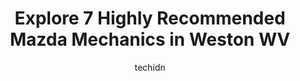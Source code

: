 ---
layout: ampstory
image: https://images.unsplash.com/photo-1639928846412-63b3f15c6f21?ixlib=rb-4.0.3&ixid=MnwxMjA3fDB8MHxwaG90by1wYWdlfHx8fGVufDB8fHx8&auto=format&fit=crop&w=640&h=853&q=80
author: techidn
featured: false
description: Searching for the finest Mazda Mechanic in Weston WV, USA? Look no further than the 7 best Mazda Mechanic in the area, where youll find a team of highly qualified professionals ready to han
title: Explore 7 Highly Recommended Mazda Mechanics in Weston WV
cover:
   title: Explore 7 Highly Recommended Mazda Mechanics in Weston WV
   subtitle: Rickpate
   background: https://images.unsplash.com/photo-1639928846412-63b3f15c6f21?ixlib=rb-4.0.3&ixid=MnwxMjA3fDB8MHxwaG90by1wYWdlfHx8fGVufDB8fHx8&auto=format&fit=crop&w=640&h=853&q=80

pages: 
 - layout: thirds
   top: <h1>#1 The Oil Spot, Inc.</h1>
   bottom: "<p>So fast! Excellent customer service and they have snacks while you wait. Prices are high, but worth it</p>"
   background: https://www.knot35.com/toplist/wp-content/uploads/2023/06/best-mazda-mechanic-1-in-weston-wv-1685842012.jpeg
   backgroundblur: true
 - layout: thirds
   top: <h1>#2 Advance Auto Parts</h1>
   bottom: "<p>368 Market Place Mall, Weston, WV 26452, United States</p>"
   background: https://www.knot35.com/toplist/wp-content/uploads/2023/06/best-mazda-mechanic-2-in-weston-wv-1685842013.jpeg
   cta:
      link: https://www.knot35.com/toplist/explore-7-highly-recommended-mazda-mechanics-in-weston-wv/
      text: Explore 7 Highly Recommended Mazda Mechanics in Weston WV
 - layout: thirds
   top: <h1>#3 Tennerton Auto Services</h1>
   bottom: "<p>64 Tallmansville Rd, Buckhannon, WV 26201, United States</p>"
   background: https://www.knot35.com/toplist/wp-content/uploads/2023/06/best-mazda-mechanic-3-in-weston-wv-1685842013.jpeg
   cta:
      link: https://www.knot35.com/toplist/explore-7-highly-recommended-mazda-mechanics-in-weston-wv/
      text: Explore 7 Highly Recommended Mazda Mechanics in Weston WV
 - layout: thirds
   top: <h1>#4 Hitts Garage & Body Shop LLC</h1>
   bottom: "<p>441 US Hwy 19 N, Weston, WV 26452, United States</p>"
   background: https://images.unsplash.com/photo-1522441815192-d9f04eb0615c?ixlib=rb-4.0.3&ixid=MnwxMjA3fDB8MHxwaG90by1wYWdlfHx8fGVufDB8fHx8&auto=format&fit=crop&w=640&h=853&q=80
   cta:
      link: https://www.knot35.com/toplist/explore-7-highly-recommended-mazda-mechanics-in-weston-wv/
      text: Explore 7 Highly Recommended Mazda Mechanics in Weston WV
 - layout: thirds
   top: <h1>#5 Sam Watson Repair Service LLC</h1>
   bottom: "<p>406 Grass Run Rd, Weston, WV 26452, United States</p>"
   background: https://images.unsplash.com/photo-1462556791646-c201b8241a94?ixlib=rb-4.0.3&ixid=MnwxMjA3fDB8MHxwaG90by1wYWdlfHx8fGVufDB8fHx8&auto=format&fit=crop&w=640&h=853&q=80
   cta:
      link: https://www.knot35.com/toplist/explore-7-highly-recommended-mazda-mechanics-in-weston-wv/
      text: Explore 7 Highly Recommended Mazda Mechanics in Weston WV
 - layout: thirds
   top: <h1>#6 Pricetown Automotive & Body</h1>
   bottom: "<p>1817 US-33, Weston, WV 26452, United States</p>"
   background: https://images.unsplash.com/photo-1597773150796-e5c14ebecbf5?ixlib=rb-4.0.3&ixid=MnwxMjA3fDB8MHxwaG90by1wYWdlfHx8fGVufDB8fHx8&auto=format&fit=crop&w=640&h=853&q=80
   cta:
      link: https://www.knot35.com/toplist/explore-7-highly-recommended-mazda-mechanics-in-weston-wv/
      text: Explore 7 Highly Recommended Mazda Mechanics in Weston WV
 - layout: thirds
   top: <h1>#7 Radcliffs Exxon</h1>
   bottom: "<p>630 W 2nd St, Weston, WV 26452, United States</p>"
   background: https://images.unsplash.com/photo-1609083590460-7b8cc0ca65f8?ixlib=rb-4.0.3&ixid=MnwxMjA3fDB8MHxwaG90by1wYWdlfHx8fGVufDB8fHx8&auto=format&fit=crop&w=640&h=853&q=80
   cta:
      link: https://www.knot35.com/toplist/explore-7-highly-recommended-mazda-mechanics-in-weston-wv/
      text: Explore 7 Highly Recommended Mazda Mechanics in Weston WV
 - layout: thirds
   middle: Continue reading...
   background: https://images.unsplash.com/photo-1618005182384-a83a8bd57fbe?ixlib=rb-4.0.3&ixid=MnwxMjA3fDB8MHxwaG90by1wYWdlfHx8fGVufDB8fHx8&auto=format&fit=crop&w=640&h=853&q=80
   cta:
      link: https://www.knot35.com/toplist/explore-7-highly-recommended-mazda-mechanics-in-weston-wv/
      text: Explore 7 Highly Recommended Mazda Mechanics in Weston WV
      
---